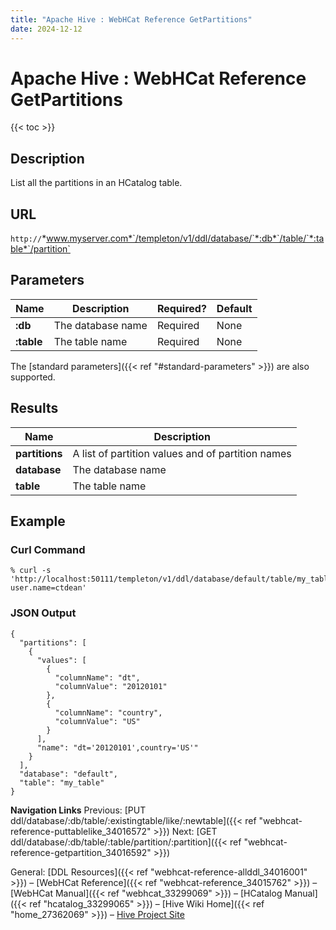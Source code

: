 ```yaml
---
title: "Apache Hive : WebHCat Reference GetPartitions"
date: 2024-12-12
---
```


# Apache Hive : WebHCat Reference GetPartitions

{{< toc >}}

## Description

List all the partitions in an HCatalog table.

## URL

`http://`*www.myserver.com*`/templeton/v1/ddl/database/`*:db*`/table/`*:table*`/partition`

## Parameters

| Name | Description | Required? | Default |
| --- | --- | --- | --- |
| **:db** | The database name | Required | None |
| **:table** | The table name | Required | None |

The [standard parameters]({{< ref "#standard-parameters" >}}) are also supported.

## Results

| Name | Description |
| --- | --- |
| **partitions** | A list of partition values and of partition names |
| **database** | The database name |
| **table** | The table name |

## Example

### Curl Command

```
% curl -s 'http://localhost:50111/templeton/v1/ddl/database/default/table/my_table/partition?user.name=ctdean'

```

### JSON Output

```
{
  "partitions": [
    {
      "values": [
        {
          "columnName": "dt",
          "columnValue": "20120101"
        },
        {
          "columnName": "country",
          "columnValue": "US"
        }
      ],
      "name": "dt='20120101',country='US'"
    }
  ],
  "database": "default",
  "table": "my_table"
}

```

  

**Navigation Links**
Previous: [PUT ddl/database/:db/table/:existingtable/like/:newtable]({{< ref "webhcat-reference-puttablelike_34016572" >}}) Next: [GET ddl/database/:db/table/:table/partition/:partition]({{< ref "webhcat-reference-getpartition_34016592" >}})

General: [DDL Resources]({{< ref "webhcat-reference-allddl_34016001" >}}) – [WebHCat Reference]({{< ref "webhcat-reference_34015762" >}}) – [WebHCat Manual]({{< ref "webhcat_33299069" >}}) – [HCatalog Manual]({{< ref "hcatalog_33299065" >}}) – [Hive Wiki Home]({{< ref "home_27362069" >}}) – [Hive Project Site](http://hive.apache.org/)

 

 

